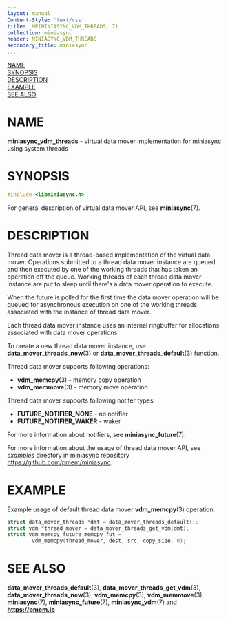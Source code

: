 ```yaml
---
layout: manual
Content-Style: 'text/css'
title: _MP(MINIASYNC_VDM_THREADS, 7)
collection: miniasync
header: MINIASYNC_VDM_THREADS
secondary_title: miniasync
...
```


[comment]: <> (SPDX-License-Identifier: BSD-3-Clause)
[comment]: <> (Copyright 2022, Intel Corporation)

[comment]: <> (miniasync_vdm_threads.7 -- man page for miniasync vdm threads mover API)

[NAME](#name)<br />
[SYNOPSIS](#synopsis)<br />
[DESCRIPTION](#description)<br />
[EXAMPLE](#example)<br />
[SEE ALSO](#see-also)<br />

# NAME #

**miniasync_vdm_threads** - virtual data mover implementation for miniasync using
system threads

# SYNOPSIS #

```c
#include <libminiasync.h>
```

For general description of virtual data mover API, see **miniasync**(7).

# DESCRIPTION #

Thread data mover is a thread-based implementation of the virtual data mover.
Operations submitted to a thread data mover instance are queued and then executed
by one of the working threads that has taken an operation off the queue. Working threads
of each thread data mover instance are put to sleep until there's a data mover operation
to execute.

When the future is polled for the first time the data mover operation will be queued
for asynchronous execution on one of the working threads associated with the instance
of thread data mover.

Each thread data mover instance uses an internal ringbuffer for allocations associated with
data mover operations.

To create a new thread data mover instance, use **data_mover_threads_new**(3) or
**data_mover_threads_default**(3) function.

Thread data mover supports following operations:

* **vdm_memcpy**(3) - memory copy operation
* **vdm_memmove**(3) - memory move operation

Thread data mover supports following notifer types:

* **FUTURE_NOTIFIER_NONE** - no notifier
* **FUTURE_NOTIFIER_WAKER** - waker

For more information about notifiers, see **miniasync_future**(7).

For more information about the usage of thread data mover API, see *examples* directory
in miniasync repository <https://github.com/pmem/miniasync>.

# EXAMPLE #

Example usage of default thread data mover **vdm_memcpy**(3) operation:
```c
struct data_mover_threads *dmt = data_mover_threads_default();
struct vdm *thread_mover = data_mover_threads_get_vdm(dmt);
struct vdm_memcpy_future memcpy_fut =
		vdm_memcpy(thread_mover, dest, src, copy_size, 0);
```

# SEE ALSO #

**data_mover_threads_default**(3), **data_mover_threads_get_vdm**(3),
**data_mover_threads_new**(3), **vdm_memcpy**(3), **vdm_memmove**(3),
**miniasync**(7), **miniasync_future**(7),
**miniasync_vdm**(7) and **<https://pmem.io>**
